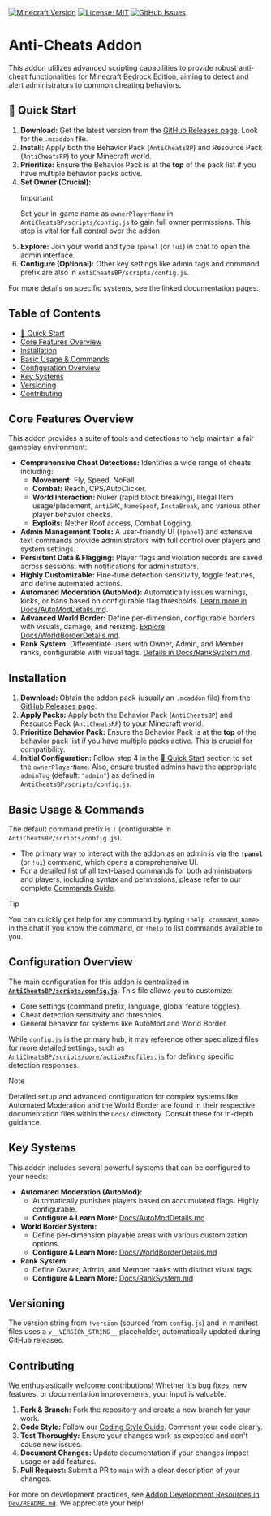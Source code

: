 [![Minecraft Version](https://img.shields.io/badge/Minecraft-1.21.90+-green)](https://www.minecraft.net/)
[![License: MIT](https://img.shields.io/badge/License-MIT-yellow.svg)](LICENSE)
[![GitHub Issues](https://img.shields.io/github/issues/SjnExe/AntiCheats?style=flat-square)](https://github.com/SjnExe/AntiCheats/issues)

# Anti-Cheats Addon

This addon utilizes advanced scripting capabilities to provide robust anti-cheat functionalities for Minecraft Bedrock Edition, aiming to detect and alert administrators to common cheating behaviors.

## 🚀 Quick Start

1.  **Download:** Get the latest version from the [GitHub Releases page](https://github.com/placeholder_username/placeholder_repo/releases). Look for the `.mcaddon` file.
2.  **Install:** Apply both the Behavior Pack (`AntiCheatsBP`) and Resource Pack (`AntiCheatsRP`) to your Minecraft world.
3.  **Prioritize:** Ensure the Behavior Pack is at the **top** of the pack list if you have multiple behavior packs active.
4.  **Set Owner (Crucial):**
    > [!IMPORTANT]
    > Set your in-game name as `ownerPlayerName` in `AntiCheatsBP/scripts/config.js` to gain full owner permissions. This step is vital for full control over the addon.
5.  **Explore:** Join your world and type `!panel` (or `!ui`) in chat to open the admin interface.
6.  **Configure (Optional):** Other key settings like admin tags and command prefix are also in `AntiCheatsBP/scripts/config.js`.

For more details on specific systems, see the linked documentation pages.

## Table of Contents
*   [🚀 Quick Start](#-quick-start)
*   [Core Features Overview](#core-features-overview)
*   [Installation](#installation)
*   [Basic Usage & Commands](#basic-usage--commands)
*   [Configuration Overview](#configuration-overview)
*   [Key Systems](#key-systems)
*   [Versioning](#versioning)
*   [Contributing](#contributing)

## Core Features Overview

This addon provides a suite of tools and detections to help maintain a fair gameplay environment:

*   **Comprehensive Cheat Detections:** Identifies a wide range of cheats including:
    *   **Movement:** Fly, Speed, NoFall.
    *   **Combat:** Reach, CPS/AutoClicker.
    *   **World Interaction:** Nuker (rapid block breaking), Illegal Item usage/placement, `AntiGMC`, `NameSpoof`, `InstaBreak`, and various other player behavior checks.
    *   **Exploits:** Nether Roof access, Combat Logging.
*   **Admin Management Tools:** A user-friendly UI (`!panel`) and extensive text commands provide administrators with full control over players and system settings.
*   **Persistent Data & Flagging:** Player flags and violation records are saved across sessions, with notifications for administrators.
*   **Highly Customizable:** Fine-tune detection sensitivity, toggle features, and define automated actions.
*   **Automated Moderation (AutoMod):** Automatically issues warnings, kicks, or bans based on configurable flag thresholds. [Learn more in Docs/AutoModDetails.md](Docs/AutoModDetails.md).
*   **Advanced World Border:** Define per-dimension, configurable borders with visuals, damage, and resizing. [Explore Docs/WorldBorderDetails.md](Docs/WorldBorderDetails.md).
*   **Rank System:** Differentiate users with Owner, Admin, and Member ranks, configurable with visual tags. [Details in Docs/RankSystem.md](Docs/RankSystem.md).

## Installation

1.  **Download:** Obtain the addon pack (usually an `.mcaddon` file) from the [GitHub Releases page](https://github.com/placeholder_username/placeholder_repo/releases).
2.  **Apply Packs:** Apply both the Behavior Pack (`AntiCheatsBP`) and Resource Pack (`AntiCheatsRP`) to your Minecraft world.
3.  **Prioritize Behavior Pack:** Ensure the Behavior Pack is at the **top** of the behavior pack list if you have multiple packs active. This is crucial for compatibility.
4.  **Initial Configuration:** Follow step 4 in the [🚀 Quick Start](#-quick-start) section to set the `ownerPlayerName`. Also, ensure trusted admins have the appropriate `adminTag` (default: `"admin"`) as defined in `AntiCheatsBP/scripts/config.js`.

## Basic Usage & Commands

The default command prefix is `!` (configurable in `AntiCheatsBP/scripts/config.js`).
*   The primary way to interact with the addon as an admin is via the **`!panel`** (or `!ui`) command, which opens a comprehensive UI.
*   For a detailed list of all text-based commands for both administrators and players, including syntax and permissions, please refer to our complete [Commands Guide](Docs/Commands.md).

> [!TIP]
> You can quickly get help for any command by typing `!help <command_name>` in the chat if you know the command, or `!help` to list commands available to you.

## Configuration Overview

The main configuration for this addon is centralized in **[`AntiCheatsBP/scripts/config.js`](AntiCheatsBP/scripts/config.js)**. This file allows you to customize:
*   Core settings (command prefix, language, global feature toggles).
*   Cheat detection sensitivity and thresholds.
*   General behavior for systems like AutoMod and World Border.

While `config.js` is the primary hub, it may reference other specialized files for more detailed settings, such as [`AntiCheatsBP/scripts/core/actionProfiles.js`](AntiCheatsBP/scripts/core/actionProfiles.js) for defining specific detection responses.

> [!NOTE]
> Detailed setup and advanced configuration for complex systems like Automated Moderation and the World Border are found in their respective documentation files within the `Docs/` directory. Consult these for in-depth guidance.

## Key Systems

This addon includes several powerful systems that can be configured to your needs:

*   **Automated Moderation (AutoMod):**
    *   Automatically punishes players based on accumulated flags. Highly configurable.
    *   **Configure & Learn More:** [Docs/AutoModDetails.md](Docs/AutoModDetails.md)
*   **World Border System:**
    *   Define per-dimension playable areas with various customization options.
    *   **Configure & Learn More:** [Docs/WorldBorderDetails.md](Docs/WorldBorderDetails.md)
*   **Rank System:**
    *   Define Owner, Admin, and Member ranks with distinct visual tags.
    *   **Configure & Learn More:** [Docs/RankSystem.md](Docs/RankSystem.md)

## Versioning

The version string from `!version` (sourced from `config.js`) and in manifest files uses a `v__VERSION_STRING__` placeholder, automatically updated during GitHub releases.

## Contributing

We enthusiastically welcome contributions! Whether it's bug fixes, new features, or documentation improvements, your input is valuable.
1.  **Fork & Branch:** Fork the repository and create a new branch for your work.
2.  **Code Style:** Follow our [Coding Style Guide](Dev/CodingStyle.md). Comment your code clearly.
3.  **Test Thoroughly:** Ensure your changes work as expected and don't cause new issues.
4.  **Document Changes:** Update documentation if your changes impact usage or add features.
5.  **Pull Request:** Submit a PR to `main` with a clear description of your changes.

For more on development practices, see [Addon Development Resources in `Dev/README.md`](Dev/README.md). We appreciate your help!

